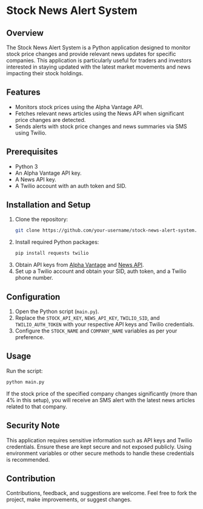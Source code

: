 # Stock News Alert System

## Overview

The Stock News Alert System is a Python application designed to monitor stock price changes and provide relevant news updates for specific companies. This application is particularly useful for traders and investors interested in staying updated with the latest market movements and news impacting their stock holdings.

## Features

- Monitors stock prices using the Alpha Vantage API.
- Fetches relevant news articles using the News API when significant price changes are detected.
- Sends alerts with stock price changes and news summaries via SMS using Twilio.

## Prerequisites

- Python 3
- An Alpha Vantage API key.
- A News API key.
- A Twilio account with an auth token and SID.

## Installation and Setup

1. Clone the repository:
   ```bash
   git clone https://github.com/your-username/stock-news-alert-system.git
   ```
2. Install required Python packages:
   ```bash
   pip install requests twilio
   ```
3. Obtain API keys from [Alpha Vantage](https://www.alphavantage.co/) and [News API](https://newsapi.org/).
4. Set up a Twilio account and obtain your SID, auth token, and a Twilio phone number.

## Configuration

1. Open the Python script (`main.py`).
2. Replace the `STOCK_API_KEY`, `NEWS_API_KEY`, `TWILIO_SID`, and `TWILIO_AUTH_TOKEN` with your respective API keys and Twilio credentials.
3. Configure the `STOCK_NAME` and `COMPANY_NAME` variables as per your preference.

## Usage

Run the script:

```bash
python main.py
```

If the stock price of the specified company changes significantly (more than 4% in this setup), you will receive an SMS alert with the latest news articles related to that company.

## Security Note

This application requires sensitive information such as API keys and Twilio credentials. Ensure these are kept secure and not exposed publicly. Using environment variables or other secure methods to handle these credentials is recommended.

## Contribution

Contributions, feedback, and suggestions are welcome. Feel free to fork the project, make improvements, or suggest changes.


